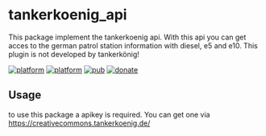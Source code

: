 # tankerkoenig_api

This package implement the tankerkoenig api. With this api you can get acces to the german patrol station information with diesel, e5 and e10. This plugin is not developed by tankerkönig!



[![platform](https://img.shields.io/badge/Platform-Flutter-blue.svg)](https://flutter.dev/)
[![platform](https://img.shields.io/badge/Platform-Dart-blue.svg)](https://dart.dev/)
[![pub](https://img.shields.io/pub/v/tankerkoenig_api.svg)](https://pub.dev/packages/flutter_fb_news)
[![donate](https://img.shields.io/badge/Donate-Buy%20me%20a%20coffe-yellow.svg)](https://www.buymeacoffee.com/cedtegapps)

## Usage
to use this package a apikey is required. You can get one via https://creativecommons.tankerkoenig.de/

